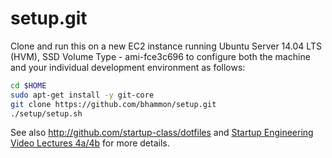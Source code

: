 setup.git
=========
Clone and run this on a new EC2 instance running
Ubuntu Server 14.04 LTS (HVM), SSD Volume Type - ami-fce3c696
to configure both the machine and your individual development environment as
follows:

```sh
cd $HOME
sudo apt-get install -y git-core
git clone https://github.com/bhammon/setup.git
./setup/setup.sh   
```

See also http://github.com/startup-class/dotfiles and
[Startup Engineering Video Lectures 4a/4b](https://class.coursera.org/startup-001/lecture/index)
for more details.





